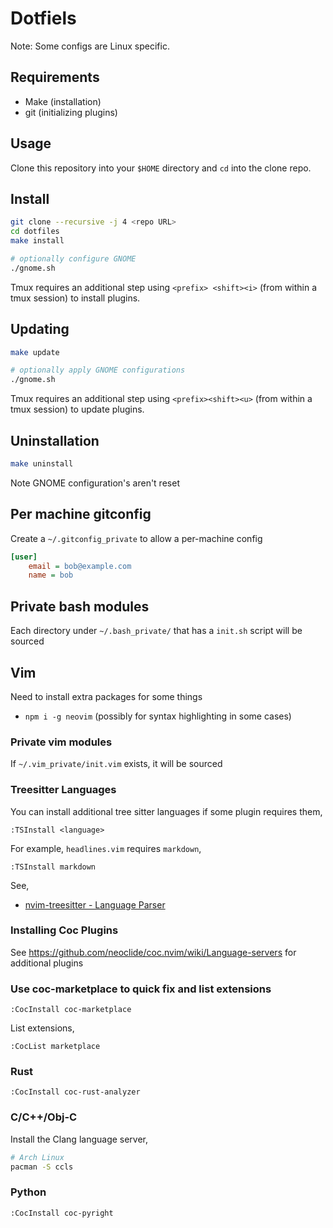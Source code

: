 # Dotfiels

Note: Some configs are Linux specific.


## Requirements

- Make (installation)
- git (initializing plugins)


## Usage

Clone this repository into your `$HOME` directory and `cd` into the clone repo.


## Install

```sh
git clone --recursive -j 4 <repo URL>
cd dotfiles
make install

# optionally configure GNOME
./gnome.sh
```

Tmux requires an additional step using `<prefix> <shift><i>` (from within a tmux
session) to install plugins.


## Updating

```sh
make update

# optionally apply GNOME configurations
./gnome.sh
```

Tmux requires an additional step using `<prefix><shift><u>` (from within a tmux
session) to update plugins.


## Uninstallation

```sh
make uninstall
```
Note GNOME configuration's aren't reset


## Per machine gitconfig

Create a `~/.gitconfig_private` to allow a per-machine config
```ini
[user]
    email = bob@example.com
    name = bob
```


## Private bash modules

Each directory under `~/.bash_private/` that has a `init.sh` script will be
sourced


## Vim

Need to install extra packages for some things
- `npm i -g neovim` (possibly for syntax highlighting in some cases)


### Private vim modules

If `~/.vim_private/init.vim` exists, it will be sourced


### Treesitter Languages

You can install additional tree sitter languages if some plugin requires them,
```vim
:TSInstall <language>
```

For example, `headlines.vim` requires `markdown`,
```vim
:TSInstall markdown
```

See,
- [nvim-treesitter - Language Parser](https://github.com/nvim-treesitter/nvim-treesitter#language-parsers)

### Installing Coc Plugins

See https://github.com/neoclide/coc.nvim/wiki/Language-servers for additional
plugins


### Use coc-marketplace to quick fix and list extensions

```vim
:CocInstall coc-marketplace
```

List extensions,
```vim
:CocList marketplace
```


### Rust

```vim
:CocInstall coc-rust-analyzer
```


### C/C++/Obj-C

Install the Clang language server,
```sh
# Arch Linux
pacman -S ccls
```


### Python

```vim
:CocInstall coc-pyright
```
